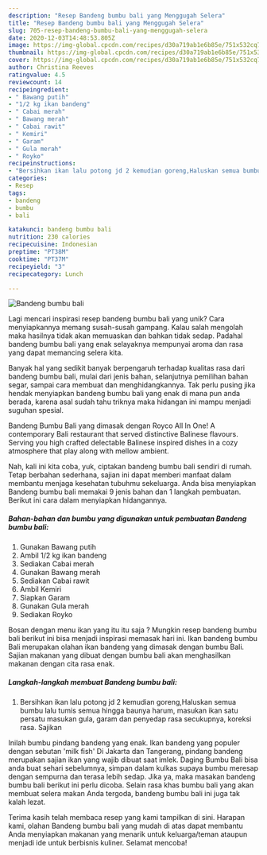 ```yaml
---
description: "Resep Bandeng bumbu bali yang Menggugah Selera"
title: "Resep Bandeng bumbu bali yang Menggugah Selera"
slug: 705-resep-bandeng-bumbu-bali-yang-menggugah-selera
date: 2020-12-03T14:48:53.805Z
image: https://img-global.cpcdn.com/recipes/d30a719ab1e6b85e/751x532cq70/bandeng-bumbu-bali-foto-resep-utama.jpg
thumbnail: https://img-global.cpcdn.com/recipes/d30a719ab1e6b85e/751x532cq70/bandeng-bumbu-bali-foto-resep-utama.jpg
cover: https://img-global.cpcdn.com/recipes/d30a719ab1e6b85e/751x532cq70/bandeng-bumbu-bali-foto-resep-utama.jpg
author: Christina Reeves
ratingvalue: 4.5
reviewcount: 14
recipeingredient:
- " Bawang putih"
- "1/2 kg ikan bandeng"
- " Cabai merah"
- " Bawang merah"
- " Cabai rawit"
- " Kemiri"
- " Garam"
- " Gula merah"
- " Royko"
recipeinstructions:
- "Bersihkan ikan lalu potong jd 2 kemudian goreng,Haluskan semua bumbu lalu tumis semua hingga baunya harum, masukan ikan satu persatu masukan gula, garam dan penyedap rasa secukupnya, koreksi rasa. Sajikan"
categories:
- Resep
tags:
- bandeng
- bumbu
- bali

katakunci: bandeng bumbu bali 
nutrition: 230 calories
recipecuisine: Indonesian
preptime: "PT38M"
cooktime: "PT37M"
recipeyield: "3"
recipecategory: Lunch

---
```



![Bandeng bumbu bali](https://img-global.cpcdn.com/recipes/d30a719ab1e6b85e/751x532cq70/bandeng-bumbu-bali-foto-resep-utama.jpg)

Lagi mencari inspirasi resep bandeng bumbu bali yang unik? Cara menyiapkannya memang susah-susah gampang. Kalau salah mengolah maka hasilnya tidak akan memuaskan dan bahkan tidak sedap. Padahal bandeng bumbu bali yang enak selayaknya mempunyai aroma dan rasa yang dapat memancing selera kita.

Banyak hal yang sedikit banyak berpengaruh terhadap kualitas rasa dari bandeng bumbu bali, mulai dari jenis bahan, selanjutnya pemilihan bahan segar, sampai cara membuat dan menghidangkannya. Tak perlu pusing jika hendak menyiapkan bandeng bumbu bali yang enak di mana pun anda berada, karena asal sudah tahu triknya maka hidangan ini mampu menjadi suguhan spesial.

Bandeng Bumbu Bali yang dimasak dengan Royco All In One! A contemporary Bali restaurant that served distinctive Balinese flavours. Serving you high crafted delectable Balinese inspired dishes in a cozy atmosphere that play along with mellow ambient.


Nah, kali ini kita coba, yuk, ciptakan bandeng bumbu bali sendiri di rumah. Tetap berbahan sederhana, sajian ini dapat memberi manfaat dalam membantu menjaga kesehatan tubuhmu sekeluarga. Anda bisa menyiapkan Bandeng bumbu bali memakai 9 jenis bahan dan 1 langkah pembuatan. Berikut ini cara dalam menyiapkan hidangannya.

<!--inarticleads1-->

##### Bahan-bahan dan bumbu yang digunakan untuk pembuatan Bandeng bumbu bali:

1. Gunakan  Bawang putih
1. Ambil 1/2 kg ikan bandeng
1. Sediakan  Cabai merah
1. Gunakan  Bawang merah
1. Sediakan  Cabai rawit
1. Ambil  Kemiri
1. Siapkan  Garam
1. Gunakan  Gula merah
1. Sediakan  Royko


Bosan dengan menu ikan yang itu itu saja ? Mungkin resep bandeng bumbu bali berikut ini bisa menjadi inspirasi memasak hari ini. Ikan bandeng bumbu Bali merupakan olahan ikan bandeng yang dimasak dengan bumbu Bali. Sajian makanan yang dibuat dengan bumbu bali akan menghasilkan makanan dengan cita rasa enak. 

<!--inarticleads2-->

##### Langkah-langkah membuat Bandeng bumbu bali:

1. Bersihkan ikan lalu potong jd 2 kemudian goreng,Haluskan semua bumbu lalu tumis semua hingga baunya harum, masukan ikan satu persatu masukan gula, garam dan penyedap rasa secukupnya, koreksi rasa. Sajikan


Inilah bumbu pindang bandeng yang enak. Ikan bandeng yang populer dengan sebutan &#39;milk fish&#39; Di Jakarta dan Tangerang, pindang bandeng merupakan sajian ikan yang wajib dibuat saat imlek. Daging Bumbu Bali bisa anda buat sehari sebelumnya, simpan dalam kulkas supaya bumbu meresap dengan sempurna dan terasa lebih sedap. Jika ya, maka masakan bandeng bumbu bali berikut ini perlu dicoba. Selain rasa khas bumbu bali yang akan membuat selera makan Anda tergoda, bandeng bumbu bali ini juga tak kalah lezat. 

Terima kasih telah membaca resep yang kami tampilkan di sini. Harapan kami, olahan Bandeng bumbu bali yang mudah di atas dapat membantu Anda menyiapkan makanan yang menarik untuk keluarga/teman ataupun menjadi ide untuk berbisnis kuliner. Selamat mencoba!
